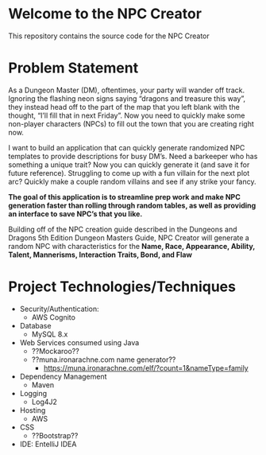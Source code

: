 # Welcome to the NPC Creator

This repository contains the source code for the NPC Creator

# Problem Statement

As a Dungeon Master (DM), oftentimes, your party will wander off track. Ignoring the flashing neon signs saying “dragons 
and treasure this way”, they instead head off to the part of the map that you left blank with the thought, “I’ll fill 
that in next Friday”. Now you need to quickly make some non-player characters (NPCs) to fill out the town that you are 
creating right now.

I want to build an application that can quickly generate randomized NPC templates to provide descriptions for busy DM’s. 
Need a barkeeper who has something a unique trait? Now you can quickly generate it (and save it for future reference). 
Struggling to come up with a fun villain for the next plot arc? Quickly make a couple random villains and see if any 
strike your fancy.

**The goal of this application is to streamline prep work and make NPC generation faster than rolling through random 
tables, as well as providing an interface to save NPC’s that you like.**

Building off of the NPC creation guide described in the Dungeons and Dragons 5th Edition Dungeon Masters Guide, 
NPC Creator will generate a random NPC with characteristics for the **Name, Race, Appearance, Ability, Talent, 
Mannerisms, Interaction Traits, Bond, and Flaw**

# Project Technologies/Techniques
- Security/Authentication:
  - AWS Cognito
- Database
  - MySQL 8.x
- Web Services consumed using Java
  - ??Mockaroo??
  - ??muna.ironarachne.com name generator??
    - https://muna.ironarachne.com/elf/?count=1&nameType=family
- Dependency Management
  - Maven
- Logging
  - Log4J2
- Hosting
  - AWS
- CSS
  - ??Bootstrap??
- IDE: EntelliJ IDEA